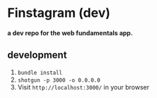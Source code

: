# Finstagram (dev)
#### a dev repo for the web fundamentals app.

## development

1. `bundle install`
2. `shotgun -p 3000 -o 0.0.0.0`
3. Visit `http://localhost:3000/` in your browser
